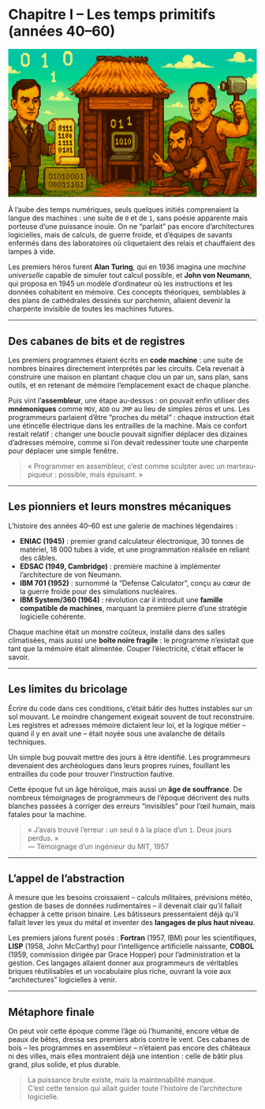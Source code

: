 # Chapitre I – Les temps primitifs (années 40–60)

![chapitre I.png](https://raw.githubusercontent.com/nicolasvauchenet/cours_architectures_logicielles/refs/heads/main/img/chapitre-I.png)

À l’aube des temps numériques, seuls quelques initiés comprenaient la langue des machines : une suite de `0` et de `1`,
sans poésie apparente mais porteuse d’une puissance inouïe. On ne “parlait” pas encore d’architectures logicielles,
mais de calculs, de guerre froide, et d’équipes de savants enfermés dans des laboratoires où cliquetaient des relais et
chauffaient des lampes à vide.

Les premiers héros furent **Alan Turing**, qui en 1936 imagina une *machine universelle* capable de simuler tout calcul
possible, et **John von Neumann**, qui proposa en 1945 un modèle d’ordinateur où les instructions et les données
cohabitent en mémoire. Ces concepts théoriques, semblables à des plans de cathédrales dessinés sur parchemin,
allaient devenir la charpente invisible de toutes les machines futures.

---

## Des cabanes de bits et de registres

Les premiers programmes étaient écrits en **code machine** : une suite de nombres binaires directement interprétés par
les circuits. Cela revenait à construire une maison en plantant chaque clou un par un, sans plan, sans outils, et en
retenant de mémoire l’emplacement exact de chaque planche.

Puis vint l’**assembleur**, une étape au-dessus : on pouvait enfin utiliser des **mnémoniques** comme `MOV`, `ADD` ou
`JMP` au lieu de simples zéros et uns. Les programmeurs parlaient d’être “proches du métal” : chaque instruction était
une étincelle électrique dans les entrailles de la machine. Mais ce confort restait relatif : changer une boucle
pouvait signifier déplacer des dizaines d’adresses mémoire, comme si l’on devait redessiner toute une charpente pour
déplacer une simple fenêtre.

> « Programmer en assembleur, c’est comme sculpter avec un marteau-piqueur : possible, mais épuisant. »

---

## Les pionniers et leurs monstres mécaniques

L’histoire des années 40–60 est une galerie de machines légendaires :

- **ENIAC (1945)** : premier grand calculateur électronique, 30 tonnes de matériel, 18 000 tubes à vide, et une
  programmation réalisée en reliant des câbles.
- **EDSAC (1949, Cambridge)** : première machine à implémenter l’architecture de von Neumann.
- **IBM 701 (1952)** : surnommé la “Defense Calculator”, conçu au cœur de la guerre froide pour des simulations
  nucléaires.
- **IBM System/360 (1964)** : révolution car il introduit une **famille compatible de machines**, marquant la première
  pierre d’une stratégie logicielle cohérente.

Chaque machine était un monstre coûteux, installé dans des salles climatisées, mais aussi une **boîte noire fragile** :
le programme n’existait que tant que la mémoire était alimentée. Couper l’électricité, c’était effacer le savoir.

---

## Les limites du bricolage

Écrire du code dans ces conditions, c’était bâtir des huttes instables sur un sol mouvant. Le moindre changement
exigeait
souvent de tout reconstruire. Les registres et adresses mémoire dictaient leur loi, et la logique métier – quand il y en
avait une – était noyée sous une avalanche de détails techniques.

Un simple bug pouvait mettre des jours à être identifié. Les programmeurs devenaient des archéologues dans leurs
propres ruines, fouillant les entrailles du code pour trouver l’instruction fautive.

Cette époque fut un âge héroïque, mais aussi un **âge de souffrance**. De nombreux témoignages de programmeurs de
l’époque décrivent des nuits blanches passées à corriger des erreurs “invisibles” pour l’œil humain, mais fatales pour
la machine.

> « J’avais trouvé l’erreur : un seul `0` à la place d’un `1`. Deux jours perdus. »  
> — Témoignage d’un ingénieur du MIT, 1957

---

## L’appel de l’abstraction

À mesure que les besoins croissaient – calculs militaires, prévisions météo, gestion de bases de données rudimentaires –
il devenait clair qu’il fallait échapper à cette prison binaire. Les bâtisseurs pressentaient déjà qu’il fallait lever
les yeux du métal et inventer des **langages de plus haut niveau**.

Les premiers jalons furent posés : **Fortran** (1957, IBM) pour les scientifiques, **LISP** (1958, John McCarthy) pour
l’intelligence artificielle naissante, **COBOL** (1959, commission dirigée par Grace Hopper) pour l’administration et
la gestion. Ces langages allaient donner aux programmeurs de véritables briques réutilisables et un vocabulaire plus
riche, ouvrant la voie aux “architectures” logicielles à venir.

---

## Métaphore finale

On peut voir cette époque comme l’âge où l’humanité, encore vêtue de peaux de bêtes, dressa ses premiers abris contre le
vent. Ces cabanes de bois – les programmes en assembleur – n’étaient pas encore des châteaux ni des villes, mais elles
montraient déjà une intention : celle de bâtir plus grand, plus solide, et plus durable.

> La puissance brute existe, mais la maintenabilité manque.  
> C’est cette tension qui allait guider toute l’histoire de l’architecture logicielle.
